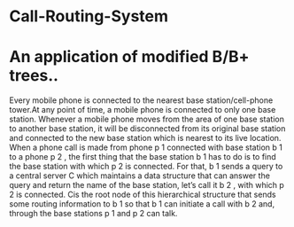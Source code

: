 # Call-Routing-System
# An application of modified B/B+ trees..
Every mobile phone is connected to the nearest base station/cell-phone tower.At any point of time, a mobile phone is connected to only one base station. Whenever a mobile phone moves from the area of one base station to another base station, it will be disconnected from its original base station and connected to the new base station which is nearest to its live location. When a phone call is made from phone p 1 connected with base station b 1 to a phone p 2 , the first thing that the base station b 1 has to do is to find the base station with which p 2 is connected. For that, b 1 sends a query to a central server C which maintains a data structure that can answer the query and return the name of the base station, let’s call it b 2 , with which p 2 is connected. Cis the root node of this hierarchical structure that sends some routing information to b 1 so that b 1 can initiate a call with b 2 and, through the base stations p 1 and p 2 can talk.
